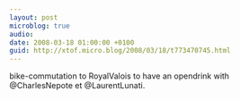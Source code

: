 ```yaml
---
layout: post
microblog: true
audio: 
date: 2008-03-18 01:00:00 +0100
guid: http://xtof.micro.blog/2008/03/18/t773470745.html
---
```

bike-commutation to RoyalValois to have an opendrink with @CharlesNepote et @LaurentLunati.
